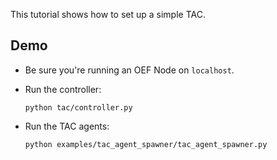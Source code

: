 This tutorial shows how to set up a simple TAC.

## Demo

- Be sure you're running an OEF Node on `localhost`. 

- Run the controller:

      python tac/controller.py
    
- Run the TAC agents:

      python examples/tac_agent_spawner/tac_agent_spawner.py
